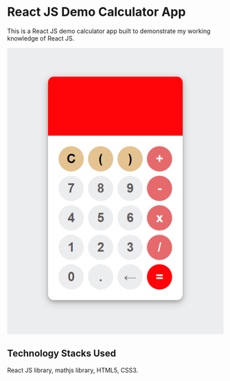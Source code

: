 # React JS Demo Calculator App

This is a React JS demo calculator app built to demonstrate my working knowledge of React JS.


<p align="center">
  <img src="src/screenshots/calc_screenshot.png">
</p>

## Technology Stacks Used

React JS library, mathjs library, HTML5, CSS3.


